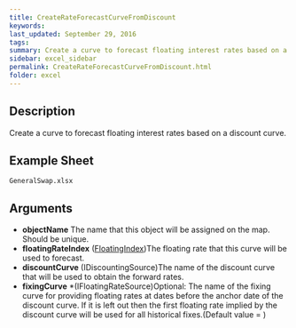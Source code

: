 ```yaml
---
title: CreateRateForecastCurveFromDiscount
keywords:
last_updated: September 29, 2016
tags:
summary: Create a curve to forecast floating interest rates based on a discount curve.
sidebar: excel_sidebar
permalink: CreateRateForecastCurveFromDiscount.html
folder: excel
---
```


## Description
Create a curve to forecast floating interest rates based on a discount curve.

<!--HUMAN EDIT START-->

<!--## Details-->

<!--HUMAN EDIT END-->

## Example Sheet

    GeneralSwap.xlsx

## Arguments

* **objectName** The name that this object will be assigned on the map.  Should be unique.
* **floatingRateIndex** ([FloatingIndex](FloatingIndex.html))The floating rate that this curve will be used to forecast.
* **discountCurve** (IDiscountingSource)The name of the discount curve that will be used to obtain the forward rates.
* **fixingCurve** *(IFloatingRateSource)Optional: The name of the fixing curve for providing floating rates at dates before the anchor date of the discount curve.  If it is left out then the first floating rate implied by the discount curve will be used for all historical fixes.(Default value = )

<!--HUMAN EDIT START-->

<!--## Validation-->

<!--HUMAN EDIT END-->

